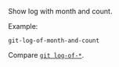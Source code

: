 Show log with month and count.

Example:

```shell
git-log-of-month-and-count
```

Compare [`git log-of-*`](../git-log-of).
